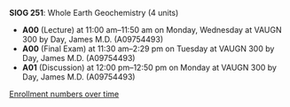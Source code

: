 **SIOG 251**: Whole Earth Geochemistry (4 units)

- **A00** (Lecture) at 11:00 am–11:50 am on Monday, Wednesday at VAUGN 300 by Day, James M.D. (A09754493)
- **A00** (Final Exam) at 11:30 am–2:29 pm on Tuesday at VAUGN 300 by Day, James M.D. (A09754493)
- **A01** (Discussion) at 12:00 pm–12:50 pm on Monday at VAUGN 300 by Day, James M.D. (A09754493)

[Enrollment numbers over time](./SIOG251.tsv)

